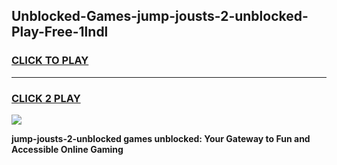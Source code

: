 
## Unblocked-Games-jump-jousts-2-unblocked-Play-Free-1lndl
<h3>
<a href="https://premium76.site?title=jump-jousts-2-unblocked&ref=12A">CLICK TO PLAY</a></h3>
<hr>

<h3>
<a href="https://premium76.site?title=jump-jousts-2-unblocked&ref=12A">CLICK 2 PLAY</a>
  
</h3>

<a href="https://premium76.site?title=jump-jousts-2-unblocked&ref=12A"><img src="https://clearcache.store/games.png"></a>


**jump-jousts-2-unblocked games unblocked: Your Gateway to Fun and Accessible Online Gaming**
